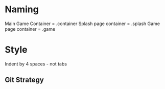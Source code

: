 # Naming 

Main Game Container =       .container
Splash page container =     .splash
Game page container =       .game

# Style

Indent by 4 spaces - not tabs


## Git Strategy



